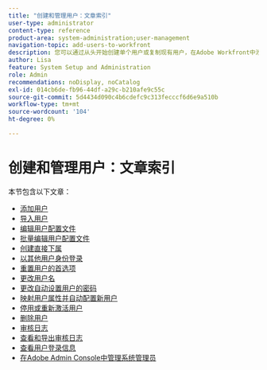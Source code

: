 ```yaml
---
title: "创建和管理用户：文章索引"
user-type: administrator
content-type: reference
product-area: system-administration;user-management
navigation-topic: add-users-to-workfront
description: 您可以通过从头开始创建单个用户或复制现有用户，在Adobe Workfront中添加用户。
author: Lisa
feature: System Setup and Administration
role: Admin
recommendations: noDisplay, noCatalog
exl-id: 014cb6de-fb96-44df-a29c-b210afe9c55c
source-git-commit: 5d4434d090c4b6cdefc9c313fecccf6d6e9a510b
workflow-type: tm+mt
source-wordcount: '104'
ht-degree: 0%

---
```


# 创建和管理用户：文章索引

<!-- Audited: 2/2024 -->

本节包含以下文章：

* [添加用户](../../../administration-and-setup/add-users/create-and-manage-users/add-users.md)
* [导入用户](../../../administration-and-setup/add-users/create-and-manage-users/import-users.md)
* [编辑用户配置文件](../../../administration-and-setup/add-users/create-and-manage-users/edit-a-users-profile.md)
* [批量编辑用户配置文件](../../../administration-and-setup/add-users/create-and-manage-users/edit-user-profiles-in-bulk.md)
* [创建直接下属](../../../administration-and-setup/add-users/create-and-manage-users/create-direct-reports.md)
* [以其他用户身份登录](../../../administration-and-setup/add-users/create-and-manage-users/log-in-as-another-user.md)
* [重置用户的首选项](../../../administration-and-setup/add-users/create-and-manage-users/reset-a-users-preferences.md)
* [更改用户名](../../../administration-and-setup/add-users/create-and-manage-users/change-a-username.md)
* [更改自动设置用户的密码](../../../administration-and-setup/add-users/create-and-manage-users/change-pw-auto-provisioned-user.md)
* [映射用户属性并自动配置新用户](../../../administration-and-setup/add-users/create-and-manage-users/map-user-attributes.md)
* [停用或重新激活用户](../../../administration-and-setup/add-users/create-and-manage-users/deactivate-a-user.md)
* [删除用户](../../../administration-and-setup/add-users/create-and-manage-users/delete-a-user.md)
* [审核日志](../../../administration-and-setup/add-users/create-and-manage-users/audit-logs.md)
* [查看和导出审核日志](../../../administration-and-setup/add-users/create-and-manage-users/view-and-export-audit-logs.md)
* [查看用户登录信息](../../../administration-and-setup/add-users/create-and-manage-users/view-user-login-info.md)
* [在Adobe Admin Console中管理系统管理员](../../../administration-and-setup/add-users/create-and-manage-users/admin-console.md)
